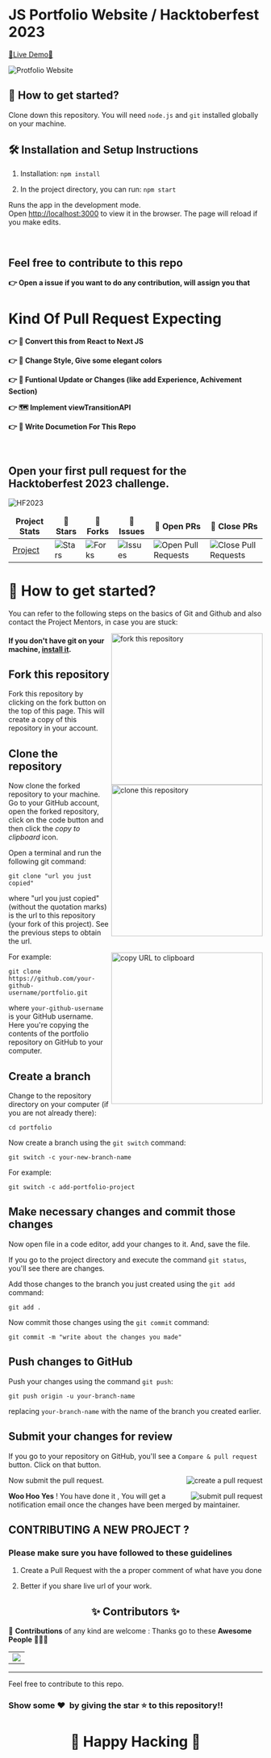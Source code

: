 # JS Portfolio Website / Hacktoberfest 2023

[🔗Live Demo🔗](https://oleksandr-oharkov.vercel.app/)

![Protfolio Website](https://github.com/The-Able/portfolio/assets/100092411/2f9fe163-96c3-4b4c-bf84-806b3b765f5b)

## 🚀 How to get started?

Clone down this repository. You will need `node.js` and `git` installed globally on your machine.

## 🛠 Installation and Setup Instructions

1. Installation: `npm install`

2. In the project directory, you can run: `npm start`

Runs the app in the development mode.\
Open [http://localhost:3000](http://localhost:3000) to view it in the browser. 
The page will reload if you make edits.

<br />

## Feel free to contribute to this repo
**👉 Open a issue if you want to do any contribution, will assign you that**

# Kind Of Pull Request Expecting

**👉 📖 Convert this from React to Next JS**

**👉 🎨 Change Style, Give some elegant colors**

**👉 📱 Funtional Update or Changes (like add Experience, Achivement Section)**

**👉 🗺️ Implement viewTransitionAPI**

**👉 📖 Write Documetion For This Repo**

<br />

## Open your first pull request for the Hacktoberfest 2023 challenge. 

<img alt="HF2023" src="https://res.cloudinary.com/practicaldev/image/fetch/s--uoUhiI79--/c_imagga_scale,f_auto,fl_progressive,h_900,q_auto,w_1600/https://dev-to-uploads.s3.amazonaws.com/uploads/articles/k8rdfvlf17di6gd9qyh6.jpg">


<table align="center">
    <thead align="center">
        <tr border: 1px;>
            <td><b>Project Stats</td>
            <td><b>🌟 Stars</b></td>
            <td><b>🍴 Forks</b></td>
            <td><b>🐛 Issues</b></td>
            <td><b>🔔 Open PRs</b></td>
            <td><b>🔕 Close PRs</b></td>
        </tr>
     </thead>
    <tbody>
         <tr>
            <td><a href="https://github.com/19sajib/JS-Project-Vault"</a>Project</td>
            <td><img alt="Stars" src="https://img.shields.io/github/stars/19sajib/JS-Project-Vault?style=flat&logo=github"/></td>
             <td><img alt="Forks" src="https://img.shields.io/github/forks/19sajib/JS-Project-Vault?style=flat&logo=github"/></td>
            <td><img alt="Issues" src="https://img.shields.io/github/issues/19sajib/JS-Project-Vault?style=flat&logo=github"/></td>
            <td><img alt="Open Pull Requests" src="https://img.shields.io/github/issues-pr/19sajib/JS-Project-Vault?style=flat&logo=github"/></td>
           <td><img alt="Close Pull Requests" src="https://img.shields.io/github/issues-pr-closed/19sajib/JS-Project-Vault?style=flat&color=critical&logo=github"/></td>
        </tr>
    </tbody>
</table>

# 🚀 How to get started?

You can refer to the following steps on the basics of Git and Github and also contact the Project Mentors, in case you are stuck:

<img align="right" width="300" src="https://firstcontributions.github.io/assets/Readme/fork.png" alt="fork this repository" />

#### If you don't have git on your machine, [install it](https://help.github.com/articles/set-up-git/).


## Fork this repository

Fork this repository by clicking on the fork button on the top of this page.
This will create a copy of this repository in your account.

## Clone the repository

<img align="right" width="300" src="https://firstcontributions.github.io/assets/Readme/clone.png" alt="clone this repository" />

Now clone the forked repository to your machine. Go to your GitHub account, open the forked repository, click on the code button and then click the _copy to clipboard_ icon.

Open a terminal and run the following git command:

```
git clone "url you just copied"
```

where "url you just copied" (without the quotation marks) is the url to this repository (your fork of this project). See the previous steps to obtain the url.

<img align="right" width="300" src="https://firstcontributions.github.io/assets/Readme/copy-to-clipboard.png" alt="copy URL to clipboard" />

For example:

```
git clone https://github.com/your-github-username/portfolio.git
```

where `your-github-username` is your GitHub username. Here you're copying the contents of the portfolio repository on GitHub to your computer.

## Create a branch

Change to the repository directory on your computer (if you are not already there):

```
cd portfolio
```

Now create a branch using the `git switch` command:

```
git switch -c your-new-branch-name
```

For example:

```
git switch -c add-portfolio-project
```

## Make necessary changes and commit those changes

Now open file in a code editor, add your changes to it. And, save the file.

If you go to the project directory and execute the command `git status`, you'll see there are changes.

Add those changes to the branch you just created using the `git add` command:

```
git add .
```

Now commit those changes using the `git commit` command:

```
git commit -m "write about the changes you made"
```

## Push changes to GitHub

Push your changes using the command `git push`:

```
git push origin -u your-branch-name
```

replacing `your-branch-name` with the name of the branch you created earlier.

## Submit your changes for review

If you go to your repository on GitHub, you'll see a `Compare & pull request` button. Click on that button.

<img style="float: right;" src="https://firstcontributions.github.io/assets/Readme/compare-and-pull.png" alt="create a pull request" />

Now submit the pull request.

<img style="float: right;" src="https://firstcontributions.github.io/assets/Readme/submit-pull-request.png" alt="submit pull request" />


**Woo Hoo Yes** ! You have done it , You will get a notification email once the changes have been merged by maintainer.

## CONTRIBUTING A NEW PROJECT ?

### Please make sure you have followed to these guidelines

1. Create a Pull Request with the a proper comment of what have you done

2. Better if you share live url of your work.

<h2 align=center> ✨ Contributors ✨ </h2>

 🚀 **Contributions** of any kind are welcome : Thanks go to these **Awesome People** 👨🏻‍💻

<table>
	<tr>
		 <td>
  		<a href="https://github.com/19sajib/portfolio/contributors">
  			<img src="https://contributors-img.web.app/image?repo=19sajib/portfolio" />
  		</a>
		</td>
	</tr>
</table>

<hr>

Feel free to contribute to this repo.

### Show some ❤️&nbsp; by giving the star :star: to this repository!!
<h1 align=center> 🧠 Happy Hacking 🧠 </h1>
